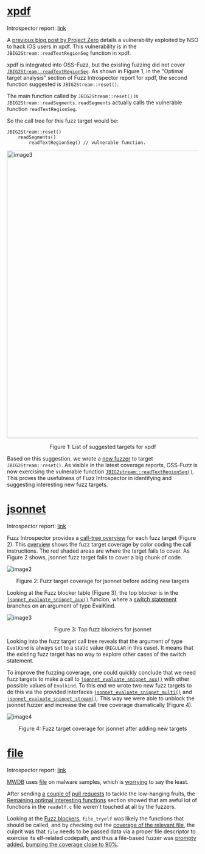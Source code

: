 # [xpdf](https://storage.googleapis.com/oss-fuzz-introspector/xpdf/inspector-report/20220321/fuzz_report.html)
Introspector report: [link](https://storage.googleapis.com/oss-fuzz-introspector/xpdf/inspector-report/20220321/fuzz_report.html)

A [previous blog post by Project Zero](https://googleprojectzero.blogspot.com/2021/12/a-deep-dive-into-nso-zero-click.html)
details a vulnerability exploited by NSO to hack iOS users in xpdf. This vulnerability is in the `JBIG2Stream::readTextRegionSeg`
function in xpdf.

xpdf is integrated into OSS-Fuzz, but the existing fuzzing did not cover [`JBIG2Stream::readTextRegionSeg`](https://storage.googleapis.com/oss-fuzz-coverage/xpdf/reports/20220331/linux/src/xpdf-4.03/xpdf/JBIG2Stream.cc.html#L1953).
As shown in Figure 1, in the "Optimal target analysis" section of Fuzz Introspector report for xpdf, the
second function suggested is `JBIG2Stream::reset()`.

The main function called by `JBIG2Stream::reset()` is `JBIG2Stream::readSegments`.
`readSegments` actually calls the vulnerable function `readTextRegionSeg`.

So the call tree for this fuzz target would be: 
```
JBIG2Stream::reset()
	readSegments()
		readTextRegionSeg() // vulnerable function.
```

<img width="754" alt="image3" src="https://user-images.githubusercontent.com/759062/165666092-1415fa68-4a9f-4b8f-afad-b18f45d67bcc.png">


<p align="center">Figure 1: List of suggested targets for xpdf</p>

Based on this suggestion, we wrote a [new fuzzer](https://github.com/google/oss-fuzz/blob/master/projects/xpdf/fuzz_JBIG2.cc) to target `JBIG2Stream::reset()`. As visible in the latest coverage reports, OSS-Fuzz is now exercising the vulnerable
function [`JBIG2stream::readTextRegionSeg()`](https://storage.googleapis.com/oss-fuzz-coverage/xpdf/reports-by-target/20220412/fuzz_JBIG2/linux/src/xpdf-4.03/xpdf/JBIG2Stream.cc.html#L1953).
This proves the usefulness of Fuzz Introspector in identifying and suggesting interesting new fuzz targets.

# [jsonnet](https://oss-fuzz-introspector.storage.googleapis.com/jsonnet/inspector-report/20220315/fuzz_report.html)

Introspector report: [link](https://oss-fuzz-introspector.storage.googleapis.com/jsonnet/inspector-report/20220315/fuzz_report.html)

Fuzz Introspector provides a [call-tree overview](https://oss-fuzz-introspector.storage.googleapis.com/jsonnet/inspector-report/20220315/fuzz_report.html#call_tree_0) for each fuzz target (Figure 2).
This [overview](https://github.com/ossf/fuzz-introspector/blob/main/doc/Glossary.md#call-tree-overview)
shows the fuzz target coverage by color coding the call instructions. The red shaded areas are where the target fails to cover.
As Figure 2 shows, jsonnet fuzz target fails to cover a big chunk of code.

![image2](https://user-images.githubusercontent.com/759062/165666474-6d631019-8cb5-42ae-8e5b-94d8c3dbbc73.png)

<p align="center">Figure 2: Fuzz target coverage for jsonnet before adding new targets</p>

Looking at the Fuzz blocker table (Figure 3), the top blocker is in  the [`jsonnet_evaluate_snippet_aux()`](https://storage.googleapis.com/oss-fuzz-coverage/jsonnet/reports/20220314/linux/src/jsonnet/core/libjsonnet.cpp.html#L482) funcion,
where a [switch statement](https://storage.googleapis.com/oss-fuzz-coverage/jsonnet/reports/20220314/linux/src/jsonnet/core/libjsonnet.cpp.html#L501) branches on an argument of type EvalKind. 

![image3](https://user-images.githubusercontent.com/19780488/166503231-d698f922-95ea-45d4-b93f-7d40477d1edd.png)

<p align="center">Figure 3: Top fuzz blockers for jsonnet</p>

Looking into the fuzz target call tree reveals that the argument of type `EvalKind`
is always set to a static value (`REGULAR` in this case).
It means that the existing fuzz target has no way to explore other cases of the switch statement. 

To improve the fuzzing coverage, one could quickly conclude that we need fuzz targets to
make a call to [`jsonnet_evaluate_snippet_aux()`](https://storage.googleapis.com/oss-fuzz-coverage/jsonnet/reports/20220314/linux/src/jsonnet/core/libjsonnet.cpp.html#L482)
with other possible values of `Evalkind`. To this end we wrote two new fuzz targets to do
this via the provided interfaces
[`jsonnet_evaluate_snippet_multi()`](https://storage.googleapis.com/oss-fuzz-coverage/jsonnet/reports/20220314/linux/src/jsonnet/core/libjsonnet.cpp.html#L669)
and  [`jsonnet_evaluate_snippet_stream()`](https://storage.googleapis.com/oss-fuzz-coverage/jsonnet/reports/20220314/linux/src/jsonnet/core/libjsonnet.cpp.html#L678). 
This way we were able to unblock the jsonnet fuzzer and increase the call tree coverage dramatically (Figure 4). 

![image4](https://user-images.githubusercontent.com/759062/165666703-c9ab3fde-4629-49db-bd2b-f2d6e4fc8b03.png)

<p align="center">Figure 4: Fuzz target coverage for jsonnet after adding new targets</p>

# [file](https://storage.googleapis.com/oss-fuzz-introspector/file/inspector-report/20220329/fuzz_report.html)
Introspector report: [link](https://storage.googleapis.com/oss-fuzz-introspector/file/inspector-report/20220329/fuzz_report.html)

[MWDB](https://github.com/CERT-Polska/mwdb-core) uses [file](https://github.com/file/file)
on malware samples, which is [worrying](https://github.com/CERT-Polska/mwdb-core/issues/671) to say the least.

After sending [a]( https://github.com/google/oss-fuzz/pull/8536)
[couple of](https://github.com/google/oss-fuzz/pull/8535)
[pull requests](https://github.com/google/oss-fuzz/pull/8533) to tackle the low-hanging fruits,
the [Remaining optimal interesting
functions](https://storage.googleapis.com/oss-fuzz-introspector/file/inspector-report/20220901/fuzz_report.html#Analyses-and-suggestions)
section showed that am awful lot of functions in the `readelf.c` file weren't touched
at all by the fuzzers.

Looking at the [Fuzz blockers](https://storage.googleapis.com/oss-fuzz-introspector/file/inspector-report/20220901/fuzz_report.html#fuzz_blocker0),
`file_tryelf` was likely the functions that should be called, and by checking out the
[coverage of the relevant file](https://storage.googleapis.com/oss-fuzz-coverage/file/reports/20220901/linux/src/file/src/funcs.c.html#L421),
the culprit was that `file` needs to be passed data via a proper file descriptor
to exercise its elf-related codepath, and thus a file-based fuzzer was [prompty added](https://github.com/google/oss-fuzz/pull/8542),
[bumping the coverage close to 90%]( https://storage.googleapis.com/oss-fuzz-introspector/file/inspector-report/20220930/fuzz_report.html ).

